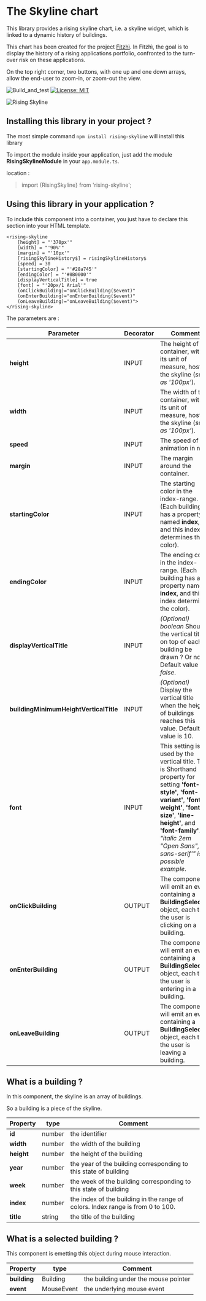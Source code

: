 # The Skyline chart

This library provides a rising skyline chart, i.e. a skyline widget, which is linked to a dynamic history of buildings.

This chart has been created for the project [Fitzhì](http://www.fitzhi.com). 
In Fitzhì, the goal is to display the history of a rising applications portfolio, confronted to the turn-over risk on these applications.

On the top right corner, two buttons, with one up and one down arrays, allow the end-user to zoom-in, or zoom-out the view. 


![Build_and_test](https://github.com/frvidal/workspace-skyline/workflows/CI%20rising%20skyline/badge.svg)
[![License: MIT](https://img.shields.io/badge/License-MIT-yellow.svg)](https://opensource.org/licenses/MIT)

![Rising Skyline](https://frvidal.github.io/workspace-skyline/projects/rising-skyline/img/rising-skyline.gif)


## Installing this library in your project ?

The most simple command `npm install rising-skyline` will install this library

To import the module inside your application, just add the module **RisingSkylineModule** in your `app.module.ts`.

location :
> import {RisingSkyline} from 'rising-skyline';

## Using this library in your application ?

To include this component into a container, you just have to declare this section into your HTML template.

```
<rising-skyline
	[height] = "'370px'"
	[width] = "'90%'"
	[margin] = "'10px'"
	[risingSkylineHistory$] = risingSkylineHistory$
	[speed] = 30
	[startingColor] = "'#28a745'"
	[endingColor] = "'#8B0000'"
	[displayVerticalTitle] = true
	[font] = "'20px/1 Arial'"
	(onClickBuilding)="onClickBuilding($event)"
	(onEnterBuilding)="onEnterBuilding($event)"
	(onLeaveBuilding)="onLeaveBuilding($event)">
</rising-skyline>
```

The parameters are :

Parameter | Decorator | Comment
------------ | ------------- | -------------
**height** | INPUT | The height of the container, with its unit of measure, hosting the skyline (_such as '100px'_).
**width** | INPUT | The width of the container, with its unit of measure, hosting the skyline (_such as '100px'_).
**speed** | INPUT | The speed of the animation in ms.
**margin** | INPUT | The margin around the container.
**startingColor** | INPUT | The starting color in the index-range. (Each building has a property named **index**, and this index determines the color).
**endingColor** | INPUT | The ending color in the index-range. (Each building has a property named **index**, and this index determines the color).
**displayVerticalTitle** | INPUT | _(Optional)_ _boolean_ Should the vertical title on top of each building be drawn ? Or not ? Default value is _false_.
**buildingMinimumHeightVerticalTitle** | INPUT | _(Optional)_ Display the vertical title when the height of buildings reaches this value. Default value is 10.
**font** | INPUT | This setting is used by the vertical title. This is Shorthand property for setting **'font-style'**, **'font-variant'**, **'font-weight'**, **'font-size'**, **'line-height'**, and **'font-family'**. _"italic 2em "Open Sans", sans-serif'" is a possible example_.
**onClickBuilding** | OUTPUT | The component will emit an event containing a **BuildingSelected** object, each time the user is clicking on a building.
**onEnterBuilding** | OUTPUT | The component will emit an event containing a **BuildingSelected** object, each time the user is entering in a building.
**onLeaveBuilding** | OUTPUT | The component will emit an event containing a **BuildingSelected** object, each time the user is leaving a building.


## What is a building ?

In this component, the skyline is an array of buildings.

So a building is a piece of the skyline. 

Property | type | Comment
------------ | ------------- | -------------
**id** | number | the identifier
**width** | number | the width of the building
**height** | number | the height of the building
**year** | number | the year of the building corresponding to this state of building 
**week** | number | the week of the building corresponding to this state of building
**index** | number | the index of the building in the range of colors. Index range is from 0 to 100.
**title** | string | the title of the building

## What is a selected building ?

This component is emetting this object during mouse interaction. 

Property | type | Comment
------------ | ------------- | -------------
**building** | Building | the building under the mouse pointer
**event** | MouseEvent | the underlying mouse event